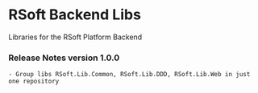 # RSoft Backend Libs

Libraries for the RSoft Platform Backend

### Release Notes version 1.0.0
	- Group libs RSoft.Lib.Common, RSoft.Lib.DDD, RSoft.Lib.Web in just one repository